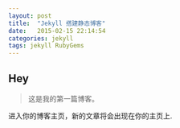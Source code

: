 ```yaml
---
layout: post
title:  "Jekyll 搭建静态博客"
date:   2015-02-15 22:14:54
categories: jekyll
tags: jekyll RubyGems
---
```


## Hey
>这是我的第一篇博客。

进入你的博客主页，新的文章将会出现在你的主页上.
